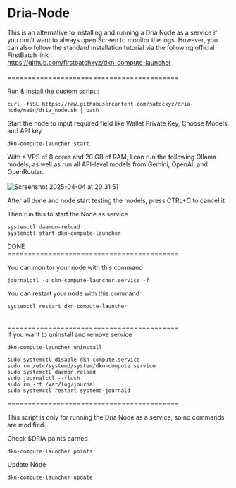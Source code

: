 # Dria-Node

This is an alternative to installing and running a Dria Node as a service if you don’t want to always open Screen to monitor the logs. However, you can also follow the standard installation tutorial via the following official FirstBatch link :<br> 
https://github.com/firstbatchxyz/dkn-compute-launcher
<br><br>
==========================================<br>

Run & Install the custom script :<br>
```
curl -fsSL https://raw.githubusercontent.com/satocxyz/dria-node/main/dria_node.sh | bash
```

Start the node to input required field like Wallet Private Key, Choose Models, and API key

```
dkn-compute-launcher start
```

With a VPS of 8 cores and 20 GB of RAM, I can run the following Ollama models, as well as run all API-level models from Gemini, OpenAI, and OpenRouter.<br><br>
![Screenshot 2025-04-04 at 20 31 51](https://github.com/user-attachments/assets/0af5ef00-a0bf-446e-8411-82f498b67c87)

After all done and node start testing the models, press CTRL+C to cancel it


Then run this to start the Node as service
```
systemctl daemon-reload
systemctl start dkn-compute-launcher
```

DONE<br>
==========================================<br>

You can monitor your node with this command
```
journalctl -u dkn-compute-launcher.service -f
```

You can restart your node with this command
```
systemctl restart dkn-compute-launcher
```

<br>
==========================================<br>
If you want to uninstall and remove service

```
dkn-compute-launcher uninstall
```

```
sudo systemctl disable dkn-compute.service
sudo rm /etc/systemd/system/dkn-compute.service
sudo systemctl daemon-reload
sudo journalctl --flush
sudo rm -rf /var/log/journal
sudo systemctl restart systemd-journald
```
==========================================<br>

This script is only for running the Dria Node as a service, so no commands are modified.

Check $DRIA points earned
```
dkn-compute-launcher points
```

Update Node
```
dkn-compute-launcher update
```
